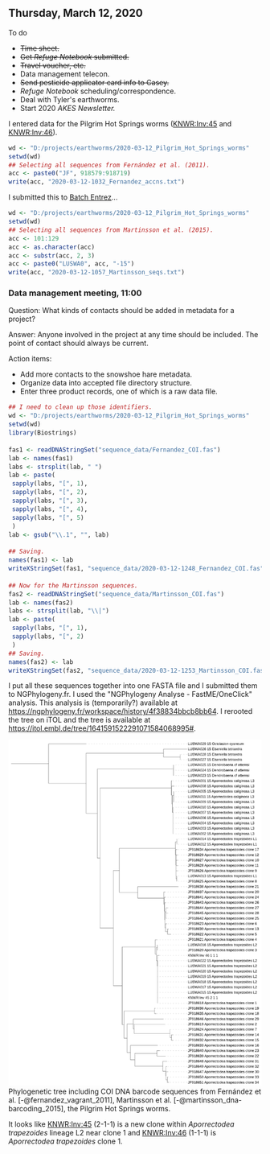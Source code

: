 
## Thursday, March 12, 2020

To do

* ~~Time sheet.~~
* ~~Get *Refuge Notebook* submitted.~~
* ~~Travel voucher, etc.~~
* Data management telecon.
* ~~Send pesticide applicator card info to Casey.~~
* *Refuge Notebook* scheduling/correspondence.
* Deal with Tyler's earthworms.
* Start 2020 *AKES Newsletter.*

I entered data for the Pilgrim Hot Springs worms ([KNWR:Inv:45](http://arctos.database.museum/guid/KNWR:Inv:45) and [KNWR:Inv:46](http://arctos.database.museum/guid/KNWR:Inv:46)).

```r
wd <- "D:/projects/earthworms/2020-03-12_Pilgrim_Hot_Springs_worms"
setwd(wd)
## Selecting all sequences from Fernández et al. (2011).
acc <- paste0("JF", 918579:918719)
write(acc, "2020-03-12-1032_Fernandez_accns.txt")
```
I submitted this to [Batch Entrez](https://www.ncbi.nlm.nih.gov/sites/batchentrez>)...

```r
wd <- "D:/projects/earthworms/2020-03-12_Pilgrim_Hot_Springs_worms"
setwd(wd)
## Selecting all sequences from Martinsson et al. (2015).
acc <- 101:129
acc <- as.character(acc)
acc <- substr(acc, 2, 3)
acc <- paste0("LUSWA0", acc, "-15")
write(acc, "2020-03-12-1057_Martinsson_seqs.txt")
```
### Data management meeting, 11:00

Question: What kinds of contacts should be added in metadata for a project?

Answer: Anyone involved in the project at any time should be included. The point of contact should always be current.

Action items:

* Add more contacts to the snowshoe hare metadata.
* Organize data into accepted file directory structure.
* Enter three product records, one of which is a raw data file.

```r
## I need to clean up those identifiers.
wd <- "D:/projects/earthworms/2020-03-12_Pilgrim_Hot_Springs_worms"
setwd(wd)
library(Biostrings)

fas1 <- readDNAStringSet("sequence_data/Fernandez_COI.fas")
lab <- names(fas1)
labs <- strsplit(lab, " ")
lab <- paste(
 sapply(labs, "[", 1),
 sapply(labs, "[", 2),
 sapply(labs, "[", 3),
 sapply(labs, "[", 4),
 sapply(labs, "[", 5)
 )
lab <- gsub("\\.1", "", lab)

## Saving.
names(fas1) <- lab
writeXStringSet(fas1, "sequence_data/2020-03-12-1248_Fernandez_COI.fas", format="fasta", width=1000)

## Now for the Martinsson sequences.
fas2 <- readDNAStringSet("sequence_data/Martinsson_COI.fas")
lab <- names(fas2)
labs <- strsplit(lab, "\\|")
lab <- paste(
 sapply(labs, "[", 1),
 sapply(labs, "[", 2)
 )
## Saving.
names(fas2) <- lab
writeXStringSet(fas2, "sequence_data/2020-03-12-1253_Martinsson_COI.fas", format="fasta", width=1000)
```

I put all these sequences together into one FASTA file and I submitted them to NGPhylogeny.fr. I used the "NGPhylogeny Analyse - FastME/OneClick" analysis. This analysis is (temporarily?) available at <https://ngphylogeny.fr/workspace/history/4f38834bbcb8bb64>. I rerooted the tree on iTOL and the tree is available at <https://itol.embl.de/tree/1641591522291071584068995#>.

![Phylogenetic tree including sequences from the Pilgrim Hot Springs worms.](2020-03-12_Pilgrim_Hot_Springs_worm_tree.png)\
Phylogenetic tree including COI DNA barcode sequences from Fernández et al. [-@fernandez_vagrant_2011], Martinsson et al. [-@martinsson_dna-barcoding_2015], the Pilgrim Hot Springs worms.

It looks like [KNWR:Inv:45](http://arctos.database.museum/guid/KNWR:Inv:45) (2-1-1) is a new clone within *Aporrectodea trapezoides* lineage L2 near clone 1 and [KNWR:Inv:46](http://arctos.database.museum/guid/KNWR:Inv:46) (1-1-1) is *Aporrectodea trapezoides* clone 1.



